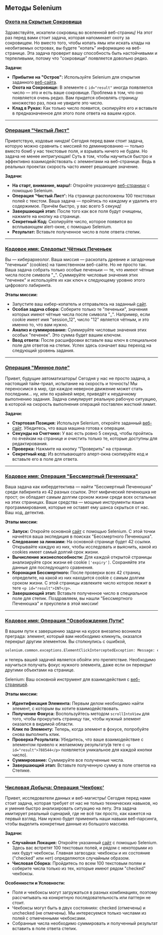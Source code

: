 ## Методы Selenium

### [Охота на Скрытые Сокровища](https://github.com/vypiemzalyubov/qa-automation/blob/main/Selenium/Selenium%20Python/2.%20Selenium%20methods/task_1.py)

Здравствуйте, искатели сокровищ во вселенной веб-страниц! На этот раз перед вами стоит задача, которая напоминает охоту за сокровищем. Но вместо того, чтобы копать ямы или искать клады на необитаемых островах, вы будете "копать" информацию на веб-странице. Эта задача проверит вашу способность быть настойчивыми и терпеливыми, потому что "сокровище" появляется довольно редко.

**Задачи:**
- **Прибытие на "Остров":** Используйте Selenium для открытия заданного [веб-сайта](https://parsinger.ru/methods/1/index.html).
- **Охота на Сокровище:** В элементе с `id="result"` иногда появляется число — это и есть ваше сокровище. Проблема в том, что оно появляется очень редко. Вам придется обновлять страницу множество раз, пока не увидите это число.
- **Клад в Руках:** Как только число появится, скопируйте его и вставьте в предназначенное для этого поле ответа на вашем курсе.

---

### [Операция "Чистый Лист"](https://github.com/vypiemzalyubov/qa-automation/blob/main/Selenium/Selenium%20Python/2.%20Selenium%20methods/task_2.py)

Приветствую, кодовые ниндзя! Сегодня перед вами стоит задача, которую можно сравнить с миссией по деминированию — только вместо бомб у нас текстовые поля, и взрывать ничего не будем. Но задача не менее интригующая! Суть в том, чтобы научиться быстро и эффективно взаимодействовать с элементами на веб-странице. Ведь в реальных проектах скорость часто имеет решающее значение.

**Задачи:**
- **На старт, внимание, марш!:** Откройте указанную [веб-страницу](https://parsinger.ru/selenium/5.5/1/1.html) с помощью Selenium. 
- **Операция 'Чистый Лист':** На странице расположены 100 текстовых полей с текстом. Ваша задача — пройтись по каждому и удалить его содержимое. Причём быстро, у вас всего 5 секунд!
- **Завершающий этап:** После того как все поля будут очищены, нажмите на кнопку на странице.
- **Секретный Код:** Скопируйте число, которое появится во всплывающем alert-окне, с помощью Selenium.
- **Результат:** Вставьте полученное число в поле ответа степик.

---

### [Кодовое имя: Следопыт Чётных Печеньек](https://github.com/vypiemzalyubov/qa-automation/blob/main/Selenium/Selenium%20Python/2.%20Selenium%20methods/task_3.py)

Вы — киберархеолог. Ваша миссия — раскопать древние и загадочные "печеньки" (cookies) на таинственном веб-сайте. Но не просто так. Ваша задача собрать только особые печеньки — те, что имеют чётные числа после символа "_". Суммируйте числовые значения этих "печенек" и используйте их как ключ к следующему уровню этого цифрового лабиринта.

**Этапы миссии:**
- Запустите ваш кибер-копатель и отправьтесь на заданный [сайт](https://parsinger.ru/methods/3/index.html).
- **Особая задача сбора:** Соберите только те "печеньки", значения которых имеют чётные числа после символа "_". Например, если cookie имеет имя "session_12", число "12" является чётным, и это именно то, что вам нужно.
- **Анализ и суммирование:** Суммируйте числовые значения этих особых "печенек". Это сумма будет вашим ключом.
- **Ввод ответа:** После расшифровки вставьте ваш ключ в специальное поле для ответов на степик. Успех здесь означает ваш переход на следующий уровень задания.

---

### [Операция "Минное поле"](https://github.com/vypiemzalyubov/qa-automation/blob/main/Selenium/Selenium%20Python/2.%20Selenium%20methods/task_4.py)

Привет, будущие автоматизаторы! Сегодня у нас не просто задача, а настоящий тайм-триал, испытание на скорость и точность! Мы переносимся в мир, где каждое неверное движение может стать последним... ну, или по крайней мере, приведёт к неудачному выполнению задания. Задача симулирует реальную рабочую ситуацию, в которой на скорость выполнения операций поставлен жесткий лимит.

**Задачи:**
- **Стартовая Позиция:** Используя Selenium, откройте заданный [веб-сайт](https://parsinger.ru/selenium/5.5/2/1.html). Убедитесь, что ваша машина готова к операции.
- **Секунды на Счетчике:** У вас есть ровно 5 секунд, чтобы пройтись по ячейкам на странице и очистить только те, которые доступны для редактирования.
- **Проверка:** Нажмите на кнопку "Проверить" на странице.
- **Секретный код:** Из всплывающего алерт-окна скопируйте код и вставьте его в поле для ответа.

---

### [ Кодовое имя: Операция "Бессмертный Печенюшка"](https://github.com/vypiemzalyubov/qa-automation/blob/main/Selenium/Selenium%20Python/2.%20Selenium%20methods/task_5.py)

Ваша задача как кибердетектива — найти "Бессмертный Печенюшка" среди лабиринта из 42 разных ссылок. Этот мифический печенюшка не прост; он обладает самым долгим сроком жизни среди всех остальных на этих страницах. Ваши средства — мощные инструменты языка программирования, которые не оставят ему шанса скрыться от нас. Ваш ход, детектив.

**Этапы миссии:**
- **Запуск:** Откройте основной [сайт](https://parsinger.ru/methods/5/index.html) с помощью Selenium. С этой точки начнётся ваша экспедиция в поисках "Бессмертного Печенюшка".
- **Следование за линками:** На основной странице будет 42 ссылки. Открывайте каждую из них, чтобы исследовать и выяснить, какой из cookies имеет самый долгий срок жизни.
- **Вычисление жизнеспособности:** Для каждой открытой страницы анализируйте срок жизни её cookie `['expiry']`. Сохраняйте эти данные для последующего сравнения.
- **Коронация Бессмертного:** После проверки всех 42 страниц определите, на какой из них находится cookie с самым долгим сроком жизни. С этой страницы извлеките число которое лежит в  теге `<p id="result">INT</p>`.
- **Завершающий этап:** Вставьте полученное число в специальное поле для степик. Поздравляем, вы нашли "Бессмертного Печенюшка" и преуспели в этой миссии!

---

### [Кодовое имя: Операция "Освобождение Пути"](https://github.com/vypiemzalyubov/qa-automation/blob/main/Selenium/Selenium%20Python/2.%20Selenium%20methods/task_6.py)

В вашем пути к завершению задачи на курсе внезапно возникла преграда: элемент, который вам необходимо кликнуть, оказался перекрыт другим элементом. Вы столкнулись с ошибкой,
```python
selenium.common.exceptions.ElementClickInterceptedException: Message: element click intercepted: Element <button class="btn" onclick="clicks()">...</button> is not clickable at point (135, 179). Other element would receive the click: <div class="block2"></div>
```
и теперь вашей задачей является обойти это препятствие. Необходимо научиться получать фокус нужного элемента, даже если он перекрыт другими объектами на странице.

Selenium: Ваш основной инструмент для взаимодействия с [веб-страницей](https://parsinger.ru/scroll/4/index.html).

**Этапы миссии:**
- **Идентификация Элемента:** Первым делом необходимо найти элемент, с которым вы хотите взаимодействовать.
- **Получение Фокуса:** Воспользуйтесь методом `scrollIntoView` для того, чтобы прокрутить страницу так, чтобы нужный элемент оказался в видимой области.
- **Клик по Элементу:** Теперь, когда элемент в фокусе, попробуйте снова выполнить клик.
- **Проверка Результата:** Убедитесь, что ваше взаимодействие с элементом привело к желаемому результату(в теге с `<p id="result">788544</p>` появляется уникальное для каждой кнопки число).
- **Суммирование:**  Суммируйте все полученные числа.
- **Завершающий этап:** Вставьте полученную сумму в поле ответов на Степике.

---

### [Числовая Добыча: Операция 'Чекбокс'](https://github.com/vypiemzalyubov/qa-automation/blob/main/Selenium/Selenium%20Python/2.%20Selenium%20methods/task_7.py)

Привет, исследователи данных и веб-магистры! Сегодня перед нами стоит задача, которая требует от нас не только технических навыков, но и умения быстро анализировать ситуацию на лету. Эта задача имитирует реальный сценарий, где не всё так просто, как кажется на первый взгляд. Нам нужно будет применить наши навыки веб-парсинга, чтобы выделить конкретные данные из большого массива.

**Задачи:**
- **Случайная Локация:** Откройте указанный [сайт](https://parsinger.ru/selenium/5.5/3/1.html) с помощью Selenium. Здесь вас встретят 100 текстовых полей, и рядом с некоторыми из них будут чекбоксы. Главная загвоздка: чекбоксы и их состояние ("checked" или нет) определяются случайным образом.
- **Числовая Сборка:** Пройдитесь по всем 100 текстовым полям и соберите числа только из тех, которые имеют рядом "checked" чекбоксы.

**Особенности и Условности:**
- Поля и чекбоксы могут загружаться в разных комбинациях, поэтому рассчитывать на конкретную последовательность или паттерн не стоит.
- Чекбоксы могут быть в двух состояниях: checked (отмечены) и unchecked (не отмечены). Мы интересуемся только числами из полей с отмеченными чекбоксами.
- Собранные числа необходимо суммировать и полученный результат вставить в поле ответа степик.
